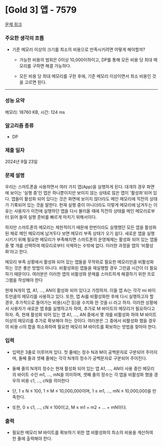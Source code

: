 # [Gold 3] 앱 - 7579

[문제 링크](https://www.acmicpc.net/problem/7579) 

### 주요한 생각의 흐름

- 기준 메모리 이상의 크기를 최소의 비용으로 만족시키려면 어떻게 해야할까?

  - 가능한 비용의 범위은 0이상 10,000이하이고, DP를 통해 모든 비용 당 최대 메모리를 구하면 해결 가능하다.

  - 모든 비용 당 최대 메모리를 구한 후에, 기준 메모리 이상이면서 최소 비용인 것을 고르면 된다. 

---

### 성능 요약

메모리: 18760 KB, 시간: 124 ms

### 알고리즘 종류

- DP

### 제출 일자

2024년 9월 23일

### 문제 설명

우리는 스마트폰을 사용하면서 여러 가지 앱(App)을 실행하게 된다. 대개의 경우 화면에 보이는 ‘실행 중’인 앱은 하나뿐이지만 보이지 않는 상태로 많은 앱이 '활성화'되어 있다. 앱들이 활성화 되어 있다는 것은 화면에 보이지 않더라도 메인 메모리에 직전의 상태가 기록되어 있는 것을 말한다. 현재 실행 중이 아니더라도 이렇게 메모리에 남겨두는 이유는 사용자가 이전에 실행하던 앱을 다시 불러올 때에 직전의 상태를 메인 메모리로부터 읽어 들여 실행 준비를 빠르게 마치기 위해서이다.

하지만 스마트폰의 메모리는 제한적이기 때문에 한번이라도 실행했던 모든 앱을 활성화된 채로 메인 메모리에 남겨두다 보면 메모리 부족 상태가 오기 쉽다. 새로운 앱을 실행시키기 위해 필요한 메모리가 부족해지면 스마트폰의 운영체제는 활성화 되어 있는 앱들 중 몇 개를 선택하여 메모리로부터 삭제하는 수밖에 없다. 이러한 과정을 앱의 ‘비활성화’라고 한다.

메모리 부족 상황에서 활성화 되어 있는 앱들을 무작위로 필요한 메모리만큼 비활성화 하는 것은 좋은 방법이 아니다. 비활성화된 앱들을 재실행할 경우 그만큼 시간이 더 필요하기 때문이다. 여러분은 이러한 앱의 비활성화 문제를 스마트하게 해결하기 위한 프로그램을 작성해야 한다

현재 N개의 앱, A1, ..., AN이 활성화 되어 있다고 가정하자. 이들 앱 Ai는 각각 mi 바이트만큼의 메모리를 사용하고 있다. 또한, 앱 Ai를 비활성화한 후에 다시 실행하고자 할 경우, 추가적으로 들어가는 비용(시간 등)을 수치화 한 것을 ci 라고 하자. 이러한 상황에서 사용자가 새로운 앱 B를 실행하고자 하여, 추가로 M 바이트의 메모리가 필요하다고 하자. 즉, 현재 활성화 되어 있는 앱 A1, ..., AN 중에서 몇 개를 비활성화 하여 M 바이트 이상의 메모리를 추가로 확보해야 하는 것이다. 여러분은 그 중에서 비활성화 했을 경우의 비용 ci의 합을 최소화하여 필요한 메모리 M 바이트를 확보하는 방법을 찾아야 한다.

### 입력 

- 입력은 3줄로 이루어져 있다. 첫 줄에는 정수 N과 M이 공백문자로 구분되어 주어지며, 둘째 줄과 셋째 줄에는 각각 N개의 정수가 공백문자로 구분되어 주어진다. 

- 둘째 줄의 N개의 정수는 현재 활성화 되어 있는 앱 A1, ..., AN이 사용 중인 메모리의 바이트 수인 m1, ..., mN을 의미하며, 셋째 줄의 정수는 각 앱을 비활성화 했을 경우의 비용 c1, ..., cN을 의미한다

- 단, 1 ≤ N ≤ 100, 1 ≤ M ≤ 10,000,000이며, 1 ≤ m1, ..., mN ≤ 10,000,000을 만족한다. 

- 또한, 0 ≤ c1, ..., cN ≤ 100이고, M ≤ m1 + m2 + ... + mN이다.

### 출력 

- 필요한 메모리 M 바이트를 확보하기 위한 앱 비활성화의 최소의 비용을 계산하여 한 줄에 출력해야 한다.
